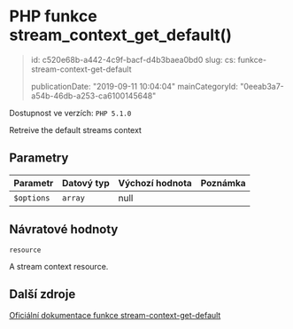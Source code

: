 PHP funkce stream_context_get_default()
=======================================

> id: c520e68b-a442-4c9f-bacf-d4b3baea0bd0
> slug:
> 	cs: funkce-stream-context-get-default
>
> publicationDate: "2019-09-11 10:04:04"
> mainCategoryId: "0eeab3a7-a54b-46db-a253-ca6100145648"

Dostupnost ve verzích: `PHP 5.1.0`

Retreive the default streams context


Parametry
--------------

| Parametr | Datový typ | Výchozí hodnota | Poznámka |
|-----|-----|-----|-----|
| `$options` | `array` | null |  |


Návratové hodnoty
----------------

`resource`

A stream context resource.

Další zdroje
------------

[Oficiální dokumentace funkce stream-context-get-default](https://www.php.net/manual/en/function.stream-context-get-default.php)
